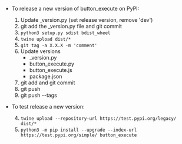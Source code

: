 - To release a new version of button_execute on PyPI:

  1. Update _version.py (set release version, remove 'dev')
  2. git add the _version.py file and git commit
  3. `python3 setup.py sdist bdist_wheel`
  4. `twine upload dist/*`
  5. `git tag -a X.X.X -m 'comment'`
  6. Update versions
     * _version.py
     * button_execute.py
     * button_execute.js
     * package.json
  7. git add and git commit
  8. git push
  9. git push --tags

- To test release a new version:

  4. `twine upload --repository-url https://test.pypi.org/legacy/ dist/*`
  5. `python3 -m pip install --upgrade --index-url https://test.pypi.org/simple/ button_execute`